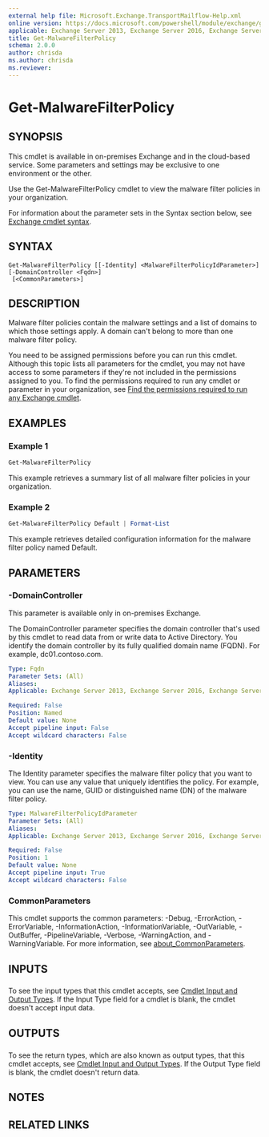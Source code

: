 ```yaml
---
external help file: Microsoft.Exchange.TransportMailflow-Help.xml
online version: https://docs.microsoft.com/powershell/module/exchange/get-malwarefilterpolicy
applicable: Exchange Server 2013, Exchange Server 2016, Exchange Server 2019, Exchange Online, Exchange Online Protection
title: Get-MalwareFilterPolicy
schema: 2.0.0
author: chrisda
ms.author: chrisda
ms.reviewer:
---
```


# Get-MalwareFilterPolicy

## SYNOPSIS
This cmdlet is available in on-premises Exchange and in the cloud-based service. Some parameters and settings may be exclusive to one environment or the other.

Use the Get-MalwareFilterPolicy cmdlet to view the malware filter policies in your organization.

For information about the parameter sets in the Syntax section below, see [Exchange cmdlet syntax](https://docs.microsoft.com/powershell/exchange/exchange-cmdlet-syntax).

## SYNTAX

```
Get-MalwareFilterPolicy [[-Identity] <MalwareFilterPolicyIdParameter>] [-DomainController <Fqdn>]
 [<CommonParameters>]
```

## DESCRIPTION
Malware filter policies contain the malware settings and a list of domains to which those settings apply. A domain can't belong to more than one malware filter policy.

You need to be assigned permissions before you can run this cmdlet. Although this topic lists all parameters for the cmdlet, you may not have access to some parameters if they're not included in the permissions assigned to you. To find the permissions required to run any cmdlet or parameter in your organization, see [Find the permissions required to run any Exchange cmdlet](https://docs.microsoft.com/powershell/exchange/find-exchange-cmdlet-permissions).

## EXAMPLES

### Example 1
```powershell
Get-MalwareFilterPolicy
```

This example retrieves a summary list of all malware filter policies in your organization.

### Example 2
```powershell
Get-MalwareFilterPolicy Default | Format-List
```

This example retrieves detailed configuration information for the malware filter policy named Default.

## PARAMETERS

### -DomainController
This parameter is available only in on-premises Exchange.

The DomainController parameter specifies the domain controller that's used by this cmdlet to read data from or write data to Active Directory. You identify the domain controller by its fully qualified domain name (FQDN). For example, dc01.contoso.com.

```yaml
Type: Fqdn
Parameter Sets: (All)
Aliases:
Applicable: Exchange Server 2013, Exchange Server 2016, Exchange Server 2019

Required: False
Position: Named
Default value: None
Accept pipeline input: False
Accept wildcard characters: False
```

### -Identity
The Identity parameter specifies the malware filter policy that you want to view. You can use any value that uniquely identifies the policy. For example, you can use the name, GUID or distinguished name (DN) of the malware filter policy.

```yaml
Type: MalwareFilterPolicyIdParameter
Parameter Sets: (All)
Aliases:
Applicable: Exchange Server 2013, Exchange Server 2016, Exchange Server 2019, Exchange Online, Exchange Online Protection

Required: False
Position: 1
Default value: None
Accept pipeline input: True
Accept wildcard characters: False
```

### CommonParameters
This cmdlet supports the common parameters: -Debug, -ErrorAction, -ErrorVariable, -InformationAction, -InformationVariable, -OutVariable, -OutBuffer, -PipelineVariable, -Verbose, -WarningAction, and -WarningVariable. For more information, see [about_CommonParameters](https://go.microsoft.com/fwlink/p/?LinkID=113216).

## INPUTS

###  
To see the input types that this cmdlet accepts, see [Cmdlet Input and Output Types](https://go.microsoft.com/fwlink/p/?linkId=616387). If the Input Type field for a cmdlet is blank, the cmdlet doesn't accept input data.

## OUTPUTS

###  
To see the return types, which are also known as output types, that this cmdlet accepts, see [Cmdlet Input and Output Types](https://go.microsoft.com/fwlink/p/?linkId=616387). If the Output Type field is blank, the cmdlet doesn't return data.

## NOTES

## RELATED LINKS

